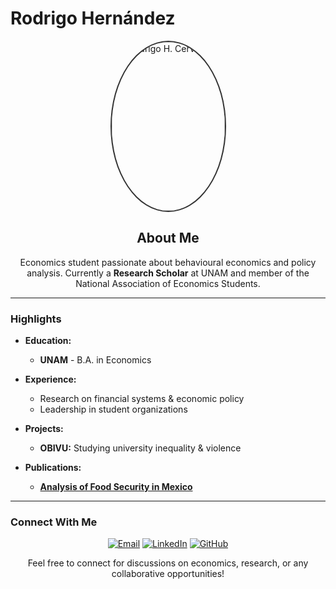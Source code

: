 # Rodrigo Hernández

<p align="center">
  <img src="https://upload.wikimedia.org/wikipedia/commons/8/82/Alfred_Marshall.jpg" alt="Rodrigo H. Cervantes" width="181" height="270" style="border-radius: 50%; border: 2px solid #333;">
</p>

<h2 align="center">About Me</h2>

<p align="center">
  Economics student passionate about behavioural economics and policy analysis. Currently a <strong>Research Scholar</strong> at UNAM and member of the National Association of Economics Students.
</p>

---

### Highlights

- **Education:**  
  - **UNAM** - B.A. in Economics

- **Experience:**  
  - Research on financial systems & economic policy  
  - Leadership in student organizations

- **Projects:**  
  - **OBIVU:** Studying university inequality & violence

- **Publications:**  
  - **[Analysis of Food Security in Mexico](https://bfaf4910-9cef-4d70-85f1-a6a2fcf2589c.filesusr.com/ugd/dc26c4_7236d38a85dd412a9072a378fd866a63.pdf)**

---

### Connect With Me

<p align="center">
  <a href="mailto:rohrc14@gmail.com"><img src="https://img.shields.io/badge/Email-rohrc14%40gmail.com-blue" alt="Email"></a>
  <a href="https://www.linkedin.com/in/rodrigo-h-cervantes-9110b22ab/"><img src="https://img.shields.io/badge/LinkedIn-Profile-blue" alt="LinkedIn"></a>
  <a href="https://github.com/rodrigo-hc"><img src="https://img.shields.io/badge/GitHub-rodrigo--hc-blue" alt="GitHub"></a>
</p>

<p align="center">
  Feel free to connect for discussions on economics, research, or any collaborative opportunities!
</p>
